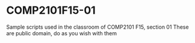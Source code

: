 # COMP2101F15-01

Sample scripts used in the classroom of COMP2101 F15, section 01
These are public domain, do as you wish with them
